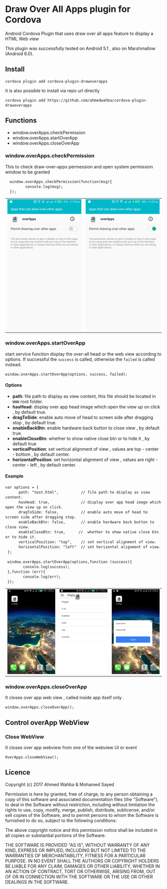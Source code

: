 Draw Over All Apps plugin for Cordova
===============================


Android Cordova Plugin that uses draw over all apps feature to display a HTML Web view

This plugin was successfully tested on Android 5.1 , also on Marshmallow (Android 6.0).

## Install  ##

	cordova plugin add cordova-plugin-drawoverapps
It is also possible to install via repo url directly 

    cordova plugin add https://github.com/ahmedwahba/cordova-plugin-drawoverapps
    


    
## Functions

 - window.overApps.checkPermission
 - window.overApps.startOverApp
 - window.overApps.closeOverApp
 
### window.overApps.checkPermission
This to check draw-over-apps permession and open system permission window to be granted  

      window.overApps.checkPermission(function(msg){
             console.log(msg);
      });

|                                    |                                     |
| ---------------------------------  | --------------------------------    |
|<img  src="shots/permission.png"  />| <img src="shots/permission2.png"  />|



### window.overApps.startOverApp

start service function display the over-all head or the web view according to options. If successful the `success` is called,
otherwise the `failed` is called instead.

    window.overApps.startOverApp(options, success, failed);

#### Options

 - **path**: file path to display as view content, this file should be located in  `WWW` root folder.
 - **hasHead**: display over app head image which open the view up on click , by default true.
 - **dragToSide**: enable auto move of head to screen side after dragging stop , by default true.
 - **enableBackBtn**: enable hardware back button to close view , by default true.
 - **enableCloseBtn**: whether to show native close btn or to hide it , by default true
 - **verticalPosition**: set vertical alignment of view , values are top - center - bottom , by default center. 
 - **horizontalPosition**: set horizontal alignment of view , values are right - center - left , by default center.

#### Example

    var options = {
          path: "test.html",          // file path to display as view content.
          hasHead: true,              // display over app head image which open the view up on click.
          dragToSide: false,          // enable auto move of head to screen side after dragging stop. 
          enableBackBtn: false,       // enable hardware back button to close view.
          enableCloseBtn: true,      //  whether to show native close btn or to hide it.
          verticalPosition: "top",    // set vertical alignment of view.
          horizontalPosition: "left"  // set horizontal alignment of view. 
     };
     
     window.overApps.startOverApp(options,function (success){
       		console.log(success);
     },function (err){
       		console.log(err);
     });

|                                    |                                     |                                    |
| ---------------------------------  | --------------------------------    | -----------------------------------|
|<img  src="shots/overAppHead.png" />| <img src="shots/overAppHead1.png"/> |<img src="shots/overAppView.png"  />|

### window.overApps.closeOverApp

It closes over app web view , called inside app itself only .

    window.overApps.closeOverApp();

## Control overApp WebView

### Close WebView 

It closes over app webview from one of the webview UI or event  

    OverApps.closeWebView();




## Licence ##


Copyright (c) 2017	Ahmed Wahba & Mohamed Sayed

Permission is here by granted, free of charge, to any person obtaining a copy
of this software and associated documentation files (the "Software"), to deal
in the Software without restriction, including without limitation the rights
to use, copy, modify, merge, publish, distribute, sublicense, and/or sell
copies of the Software, and to permit persons to whom the Software is
furnished to do so, subject to the following conditions:

The above copyright notice and this permission notice shall be included in
all copies or substantial portions of the Software.

THE SOFTWARE IS PROVIDED "AS IS", WITHOUT WARRANTY OF ANY KIND, EXPRESS OR
IMPLIED, INCLUDING BUT NOT LIMITED TO THE WARRANTIES OF MERCHANTABILITY,
FITNESS FOR A PARTICULAR PURPOSE. IN NO EVENT SHALL THE
AUTHORS OR COPYRIGHT HOLDERS BE LIABLE FOR ANY CLAIM, DAMAGES OR OTHER
LIABILITY, WHETHER IN AN ACTION OF CONTRACT, TORT OR OTHERWISE, ARISING FROM,
OUT OF OR IN CONNECTION WITH THE SOFTWARE OR THE USE OR OTHER DEALINGS IN
THE SOFTWARE.

